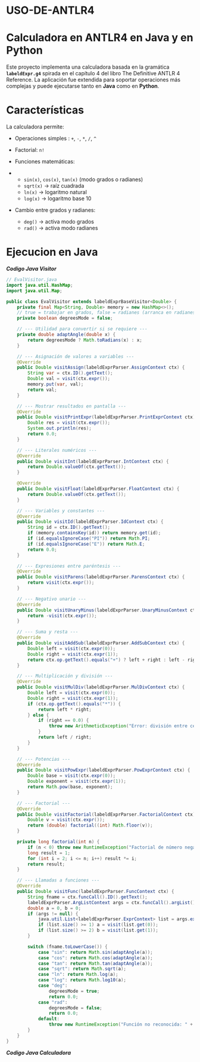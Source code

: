 # USO-DE-ANTLR4
# Calculadora en ANTLR4 en Java y en Python
Este proyecto implementa una calculadora basada en la gramática **`labeldExpr.g4`** spirada en el capítulo 4 del libro The Definitive ANTLR 4 Reference.
La aplicación fue extendida para soportar operaciones más complejas y puede ejecutarse tanto en **Java** como en **Python**.

# Características
La calculadora permite:
* Operaciones simples : `+`, `-`, `*`, `/`, `^`
* Factorial: `n!` 
* Funciones matemáticas:
* 
  * `sin(x)`, `cos(x)`, `tan(x)` (modo grados o radianes)
  * `sqrt(x)` → raíz cuadrada
  * `ln(x)` → logaritmo natural
  * `log(x)` → logaritmo base 10
* Cambio entre grados y radianes:

  * `deg()` → activa modo grados
  * `rad()` → activa modo radianes

# Ejecucion en Java

***Codigo Java Visitor***
```java
// EvalVisitor.java
import java.util.HashMap;
import java.util.Map;

public class EvalVisitor extends labeldExprBaseVisitor<Double> {
    private final Map<String, Double> memory = new HashMap<>();
    // true = trabajar en grados, false = radianes (arranca en radianes)
    private boolean degreesMode = false;

    // --- Utilidad para convertir si se requiere ---
    private double adaptAngle(double x) {
        return degreesMode ? Math.toRadians(x) : x;
    }

    // --- Asignación de valores a variables ---
    @Override
    public Double visitAssign(labeldExprParser.AssignContext ctx) {
        String var = ctx.ID().getText();
        Double val = visit(ctx.expr());
        memory.put(var, val);
        return val;
    }

    // --- Mostrar resultados en pantalla ---
    @Override
    public Double visitPrintExpr(labeldExprParser.PrintExprContext ctx) {
        Double res = visit(ctx.expr());
        System.out.println(res);
        return 0.0;
    }

    // --- Literales numéricos ---
    @Override
    public Double visitInt(labeldExprParser.IntContext ctx) {
        return Double.valueOf(ctx.getText());
    }

    @Override
    public Double visitFloat(labeldExprParser.FloatContext ctx) {
        return Double.valueOf(ctx.getText());
    }

    // --- Variables y constantes ---
    @Override
    public Double visitId(labeldExprParser.IdContext ctx) {
        String id = ctx.ID().getText();
        if (memory.containsKey(id)) return memory.get(id);
        if (id.equalsIgnoreCase("PI")) return Math.PI;
        if (id.equalsIgnoreCase("E")) return Math.E;
        return 0.0;
    }

    // --- Expresiones entre paréntesis ---
    @Override
    public Double visitParens(labeldExprParser.ParensContext ctx) {
        return visit(ctx.expr());
    }

    // --- Negativo unario ---
    @Override
    public Double visitUnaryMinus(labeldExprParser.UnaryMinusContext ctx) {
        return -visit(ctx.expr());
    }

    // --- Suma y resta ---
    @Override
    public Double visitAddSub(labeldExprParser.AddSubContext ctx) {
        Double left = visit(ctx.expr(0));
        Double right = visit(ctx.expr(1));
        return ctx.op.getText().equals("+") ? left + right : left - right;
    }

    // --- Multiplicación y división ---
    @Override
    public Double visitMulDiv(labeldExprParser.MulDivContext ctx) {
        Double left = visit(ctx.expr(0));
        Double right = visit(ctx.expr(1));
        if (ctx.op.getText().equals("*")) {
            return left * right;
        } else {
            if (right == 0.0) {
                throw new ArithmeticException("Error: división entre cero");
            }
            return left / right;
        }
    }

    // --- Potencias ---
    @Override
    public Double visitPowExpr(labeldExprParser.PowExprContext ctx) {
        Double base = visit(ctx.expr(0));
        Double exponent = visit(ctx.expr(1));
        return Math.pow(base, exponent);
    }

    // --- Factorial ---
    @Override
    public Double visitFactorial(labeldExprParser.FactorialContext ctx) {
        Double v = visit(ctx.expr());
        return (double) factorial((int) Math.floor(v));
    }

    private long factorial(int n) {
        if (n < 0) throw new RuntimeException("Factorial de número negativo no permitido");
        long result = 1;
        for (int i = 2; i <= n; i++) result *= i;
        return result;
    }

    // --- Llamadas a funciones ---
    @Override
    public Double visitFunc(labeldExprParser.FuncContext ctx) {
        String fname = ctx.funcCall().ID().getText();
        labeldExprParser.ArgListContext args = ctx.funcCall().argList();
        double a = 0, b = 0;
        if (args != null) {
            java.util.List<labeldExprParser.ExprContext> list = args.expr();
            if (list.size() >= 1) a = visit(list.get(0));
            if (list.size() >= 2) b = visit(list.get(1));
        }

        switch (fname.toLowerCase()) {
            case "sin": return Math.sin(adaptAngle(a));
            case "cos": return Math.cos(adaptAngle(a));
            case "tan": return Math.tan(adaptAngle(a));
            case "sqrt": return Math.sqrt(a);
            case "ln": return Math.log(a);
            case "log": return Math.log10(a);
            case "deg":
                degreesMode = true;
                return 0.0;
            case "rad":
                degreesMode = false;
                return 0.0;
            default:
                throw new RuntimeException("Función no reconocida: " + fname);
        }
    }
}
```
***Codigo Java Calculadora***
```java

```
